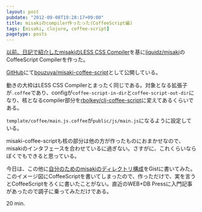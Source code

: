 ```yaml
---
layout: post
pubdate: "2012-09-08T19:28:17+09:00"
title: misakiのcompiler作ったった(CoffeeScript編)
tags: [misaki, clojure, coffee-script]
pagetype: posts
---
```

[以前、日記で紹介したmisakiのLESS CSS Compiler](http://bouzuya.github.com/2012/09/04/misaki-compiler-3.html)を基に[liquidz/misaki](https://github.com/liquidz/misaki)のCoffeeScript Compilerを作った。

[GitHub](https://github.com/)にて[bouzuya/misaki-coffee-script](https://github.com/bouzuya/misaki-coffee-script)として公開している。

動きの大枠はLESS CSS Compilerとまったく同じである。対象となる拡張子が`.coffee`であり、configが`coffee-script-in-dir`と`coffee-script-out-dir`になり、核となるcompiler部分を[rbolkey/clj-coffee-script](https://github.com/rbolkey/clj-coffee-script)に変えてあるくらいである。

`template/coffee/main.js.coffee`が`public/js/main.js`になるように設定している。

misaki-coffee-scriptも核の部分は他の方が作ったものにおまかせなので、misakiのインタフェースを合わせているに過ぎない。さすがに、これくらいならぼくでもできると思っている。

今日は、この他に[自分のためのmisakiのディレクトリ構成](https://gist.github.com/3671177)をGistに書いてみた。このイメージ図にCoffeeScriptを書いてしまったので、作っただけで、実を言うとCoffeeScriptをろくに書いたことがない。直近のWEB+DB Pressに入門記事があったので調子に乗ってみただけである。

20 min.
